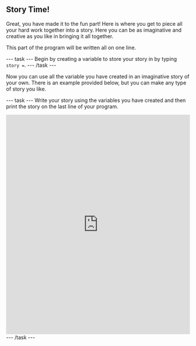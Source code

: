 ## Story Time!

Great, you have made it to the fun part! Here is where you get to piece all your hard work together into a story. Here you can be as imaginative and creative as you like in bringing it all together.

This part of the program will be written all on one line.

--- task ---
Begin by creating a variable to store your story in by typing `story =`.
--- /task ---

Now you can use all the variable you have created in an imaginative story of your own. There is an example provided below, but you can make any type of story you like.

--- task ---
Write your story using the variables you have created and then print the story on the last line of your program.

<iframe src="https://trinket.io/embed/python/904db1ae15" width="100%" height="600" frameborder="0" marginwidth="0" marginheight="0" allowfullscreen></iframe>
--- /task ---
